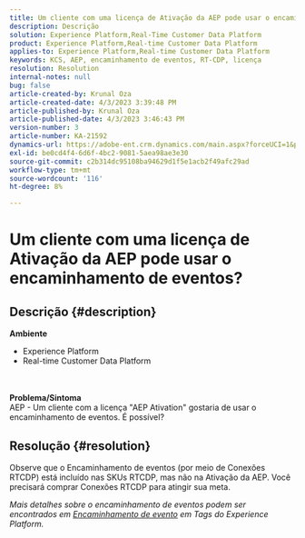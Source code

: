 ```yaml
---
title: Um cliente com uma licença de Ativação da AEP pode usar o encaminhamento de eventos?
description: Descrição
solution: Experience Platform,Real-Time Customer Data Platform
product: Experience Platform,Real-time Customer Data Platform
applies-to: Experience Platform,Real-time Customer Data Platform
keywords: KCS, AEP, encaminhamento de eventos, RT-CDP, licença
resolution: Resolution
internal-notes: null
bug: false
article-created-by: Krunal Oza
article-created-date: 4/3/2023 3:39:48 PM
article-published-by: Krunal Oza
article-published-date: 4/3/2023 3:46:43 PM
version-number: 3
article-number: KA-21592
dynamics-url: https://adobe-ent.crm.dynamics.com/main.aspx?forceUCI=1&pagetype=entityrecord&etn=knowledgearticle&id=c35515be-35d2-ed11-a7c7-6045bd006b4b
exl-id: be0cd4f4-6d6f-4bc2-9081-5aea98ae3e30
source-git-commit: c2b314dc95108ba94629d1f5e1acb2f49afc29ad
workflow-type: tm+mt
source-wordcount: '116'
ht-degree: 8%

---
```


# Um cliente com uma licença de Ativação da AEP pode usar o encaminhamento de eventos?

## Descrição {#description}

<b>Ambiente</b>
- Experience Platform
- Real-time Customer Data Platform

<br> <br><b>Problema/Sintoma</b><br>AEP - Um cliente com a licença &quot;AEP Ativation&quot; gostaria de usar o encaminhamento de eventos. É possível?

## Resolução {#resolution}


Observe que o Encaminhamento de eventos (por meio de Conexões RTCDP) está incluído nas SKUs RTCDP, mas não na Ativação da AEP.
Você precisará comprar Conexões RTCDP para atingir sua meta.

*Mais detalhes sobre o encaminhamento de eventos podem ser encontrados em [Encaminhamento de evento](https://experienceleague.adobe.com/docs/experience-platform/tags/event-forwarding/overview.html?lang=en) em Tags do Experience Platform.*
